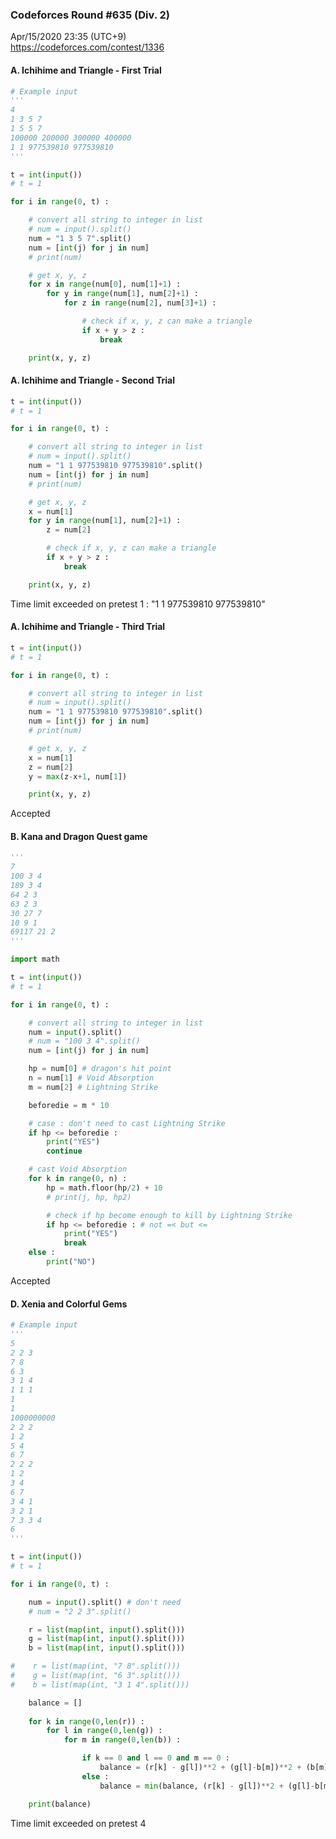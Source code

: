 ### Codeforces Round #635 (Div. 2)
Apr/15/2020 23:35 (UTC+9)  
https://codeforces.com/contest/1336


#### A. Ichihime and Triangle - First Trial

```python
# Example input
'''
4
1 3 5 7
1 5 5 7
100000 200000 300000 400000
1 1 977539810 977539810
'''
```

```python
t = int(input())
# t = 1

for i in range(0, t) :

    # convert all string to integer in list
    # num = input().split()
    num = "1 3 5 7".split()
    num = [int(j) for j in num] 
    # print(num)

    # get x, y, z
    for x in range(num[0], num[1]+1) :
        for y in range(num[1], num[2]+1) :
            for z in range(num[2], num[3]+1) :

                # check if x, y, z can make a triangle
                if x + y > z :
                    break

    print(x, y, z)
```


#### A. Ichihime and Triangle - Second Trial

```python
t = int(input())
# t = 1

for i in range(0, t) :

    # convert all string to integer in list
    # num = input().split()
    num = "1 1 977539810 977539810".split()
    num = [int(j) for j in num] 
    # print(num)

    # get x, y, z
    x = num[1]
    for y in range(num[1], num[2]+1) :
        z = num[2]

        # check if x, y, z can make a triangle
        if x + y > z :
            break

    print(x, y, z)
```
Time limit exceeded on pretest 1 : "1 1 977539810 977539810"

#### A. Ichihime and Triangle - Third Trial

```python
t = int(input())
# t = 1

for i in range(0, t) :

    # convert all string to integer in list
    # num = input().split()
    num = "1 1 977539810 977539810".split()
    num = [int(j) for j in num] 
    # print(num)

    # get x, y, z
    x = num[1]
    z = num[2]
    y = max(z-x+1, num[1])

    print(x, y, z)
```
Accepted


#### B. Kana and Dragon Quest game

```python
'''
7
100 3 4
189 3 4
64 2 3
63 2 3
30 27 7
10 9 1
69117 21 2
'''
```

```python
import math

t = int(input())
# t = 1

for i in range(0, t) :

    # convert all string to integer in list
    num = input().split()
    # num = "100 3 4".split()
    num = [int(j) for j in num]

    hp = num[0] # dragon's hit point
    n = num[1] # Void Absorption
    m = num[2] # Lightning Strike

    beforedie = m * 10

    # case : don't need to cast Lightning Strike
    if hp <= beforedie : 
        print("YES")
        continue

    # cast Void Absorption
    for k in range(0, n) :
        hp = math.floor(hp/2) + 10
        # print(j, hp, hp2)

        # check if hp become enough to kill by Lightning Strike
        if hp <= beforedie : # not =< but <=
            print("YES")
            break
    else :
        print("NO")
```
Accepted


#### D. Xenia and Colorful Gems

```python
# Example input
'''
5
2 2 3
7 8
6 3
3 1 4
1 1 1
1
1
1000000000
2 2 2
1 2
5 4
6 7
2 2 2
1 2
3 4
6 7
3 4 1
3 2 1
7 3 3 4
6
'''
```

```python
t = int(input())
# t = 1

for i in range(0, t) :

    num = input().split() # don't need
    # num = "2 2 3".split()

    r = list(map(int, input().split()))
    g = list(map(int, input().split()))
    b = list(map(int, input().split()))

#    r = list(map(int, "7 8".split()))
#    g = list(map(int, "6 3".split()))
#    b = list(map(int, "3 1 4".split()))

    balance = []
    
    for k in range(0,len(r)) :
        for l in range(0,len(g)) :
            for m in range(0,len(b)) :

                if k == 0 and l == 0 and m == 0 :                 
                    balance = (r[k] - g[l])**2 + (g[l]-b[m])**2 + (b[m]-r[k])**2
                else :
                    balance = min(balance, (r[k] - g[l])**2 + (g[l]-b[m])**2 + (b[m]-r[k])**2)

    print(balance)
```
Time limit exceeded on pretest 4
